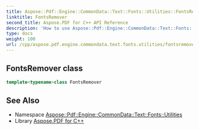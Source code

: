 ```yaml
---
title: Aspose::Pdf::Engine::CommonData::Text::Fonts::Utilities::FontsRemover class
linktitle: FontsRemover
second_title: Aspose.PDF for C++ API Reference
description: 'How to use Aspose::Pdf::Engine::CommonData::Text::Fonts::Utilities::FontsRemover class in C++.'
type: docs
weight: 100
url: /cpp/aspose.pdf.engine.commondata.text.fonts.utilities/fontsremover/
---
```

## FontsRemover class




```cpp
template<typename>class FontsRemover
```

## See Also

* Namespace [Aspose::Pdf::Engine::CommonData::Text::Fonts::Utilities](../)
* Library [Aspose.PDF for C++](../../)
